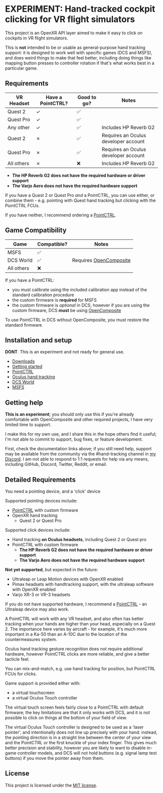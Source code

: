 # EXPERIMENT: Hand-tracked cockpit clicking for VR flight simulators

This project is an OpenXR API layer aimed to make it easy to click on cockpits in VR flight simulators.

This is **not** intended to be or usable as general-purpose hand tracking support: it is designed to work well with specific games (DCS and MSFS), and does weird things to make that feel better, including doing things like mapping button presses to controller rotation if that's what works best in a particular game.

## Requirements

| VR Headset   | Have a PointCTRL? | Good to go? | Notes |
|--------------|-------------------|-------------|-------|
| Quest 2      | ✓                  | ✅ | |
| Quest Pro    | ✓                  | ✅ | |
| Any other    | ✓                  | ✅ | Includes HP Reverb G2 |
| Quest 2      | ✗                 | ✅ | Requires an Oculus developer account |
| Quest Pro    | ✗                 | ✅ | Requires an Oculus developer account |
| All others   | ✗                 | ❌ | Includes HP Reverb G2 |

- **The HP Reverb G2 does not have the required hardware or driver support**
- **The Varjo Aero does not have the required hardware support**

If you have a Quest 2 or Quest Pro *and* a PointCTRL, you can use either, or combine them - e.g. pointing with Quest hand tracking but clicking with the PointCTRL FCUs.

If you have neither, I recommend ordering a [PointCTRL].

## Game Compatibility

| Game | Compatible? | Notes |
|------|-------------|-------|
| MSFS | ✅ |  |
| DCS World | ✅ | Requires [OpenComposite] |
| All others | ❌ | |

If you have a PointCTRL:
- you must calibrate using the included calibration app instead of the standard calibration procedure
- the custom firmware is **required** for MSFS
- the custom firmware is *optional* in DCS, however if you are using the custom firmware, DCS **must** be using [OpenComposite]

To use PointCTRL in DCS without OpenComposite, you must restore the standard firmware.

## Installation and setup

**DONT**. This is an experiment and not ready for general use.

- [Downloads](https://github.com/fredemmott/hand-tracked-cockpit-clicking/releases/latest)
- [Getting started](docs/getting%20started.md)
- [PointCTRL](docs/pointctrl/README.md)
- [Oculus hand tracking](docs/oculus-hand-tracking/README.md)
- [DCS World](docs/dcs-world/README.md)
- [MSFS](docs/msfs/README.md)

## Getting help

**This is an experiment**; you should only use this if you're already comfortable with OpenComposite and other required projects, I have very limited time to support.

I make this for my own use, and I share this in the hope others find it useful; I'm not able to commit to support, bug fixes, or feature development.

First, check the documentation links above; if you still need help, support may be available from the community via the #hand-tracking channel in [my Discord]. I am not able to respond to 1:1 requests for help via any means, including GitHub, Discord, Twitter, Reddit, or email.

## Detailed Requirements

You need a pointing device, and a 'click' device

Supported pointing devices include:
- [PointCTRL] with custom firmware
- OpenXR hand tracking
  - Quest 2 or Quest Pro

Supported click devices include:
- Hand tracking **on Oculus headsets**, including Quest 2 or Quest pro
- PointCTRL with custom firmware
  - **The HP Reverb G2 does not have the required hardware or driver support**
  - **The Varjo Aero does not have the required hardware support**

**Not yet supported**, but expected in the future:
  - Ultraleap or Leap Motion devices with OpenXR enabled
  - Pimax headsets with handtracking support, with the ultraleap software with OpenXR enabled
  - Varjo XR-3 or VR-3 headsets

If you do not have supported hardware, I recommend a [PointCTRL] - an Ultraleap device may also work.

A PointCTRL will work with any VR headset, and also often has better tracking when your hands are higher than your head, especially on a Quest 2. The importance here varies by aircraft - for example, it's much more important in a Ka-50 than an A-10C due to the location of the countermeasures system.

Oculus hand tracking gesture recognition does not require additional hardware, however PointCTRL clicks are more reliable, and give a better tacticle feel.

You can mix-and-match, e.g. use hand tracking for position, but PointCTRL FCUs for clicks.

Game support is provided either with:
- a virtual touchscreen
- a virtual Oculus Touch controller

The virtual touch screen feels fairly close to a PointCTRL with default firmware; the key limitations are that it only works with DCS, and it is not possible to click on things at the bottom of your field of view.

The virtual Oculus Touch controller is designed to be used as a 'laser pointer', and intentionally does not line up precisely with your hand: instead, the pointing direction is in a straight line between the center of your view and the PointCTRL or the first knuckle of your index finger. This gives much better precision and stability, however you are likely to want to disable in-game controller models, and DCS will not hold buttons (e.g. signal lamp test buttons) if you move the pointer away from them.

## License

This project is licensed under the [MIT license].

[OpenComposite]: https://gitlab.com/znixian/OpenOVR/-/tree/openxr#downloading-and-installation
[`XR_FB_hand_tracking_aim`]: https://registry.khronos.org/OpenXR/specs/1.0/html/xrspec.html#XR_FB_hand_tracking_aim
[`XR_EXT_hand_tracking`]: https://registry.khronos.org/OpenXR/specs/1.0/html/xrspec.html#XR_EXT_hand_tracking
[MIT license]: LICENSE
[PointCTRL]: https://pointctrl.com/
[my Discord]: https://go.fredemmott.com/discord

